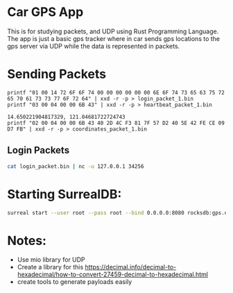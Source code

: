 # Car GPS App

This is for studying packets, and UDP using Rust Programming Language. The app is just a basic gps tracker where in car sends gps locations to the gps server via UDP while the data is represented in packets.

# Sending Packets

```
printf "01 00 14 72 6F 6F 74 00 00 00 00 00 00 6E 6F 74 73 65 63 75 72 65 70 61 73 73 77 6F 72 64" | xxd -r -p > login_packet_1.bin
printf "03 00 04 00 00 6B 43" | xxd -r -p > heartbeat_packet_1.bin

14.650221904817329, 121.04681722724743
printf "02 00 04 00 00 6B 43 40 2D 4C F3 81 7F 57 D2 40 5E 42 FE CE 09 D7 FB" | xxd -r -p > coordinates_packet_1.bin

```

## Login Packets

```sh
cat login_packet.bin | nc -u 127.0.0.1 34256

```

# Starting SurrealDB:

```sh
surreal start --user root --pass root --bind 0.0.0.0:8080 rocksdb:gps.db
```

# Notes:

- Use mio library for UDP
- Create a library for this https://decimal.info/decimal-to-hexadecimal/how-to-convert-27459-decimal-to-hexadecimal.html
- create tools to generate payloads easily
